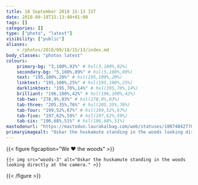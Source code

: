 ```yaml
---
title: 18 September 2018 15:13 IST
date: 2018-09-18T15:13:40+01:00
tags: []
categories: []
type: ["photo", "latest"]
visibility: ["public"]
aliases:
    - /photos/2018/09/18/15/13/index.md
body_classes: "photos latest"
colours:
    primary-bg: "3,100%,92%" # hsl(3,100%,92%)
    secondary-bg: "5,100%,89%" # hsl(5,100%,89%)
    text: "195,100%,20%" # hsl(195,100%,20%)
    linktext: "195,100%,25%" # hsl(195,100%,25%)
    darklinktext: "195,70%,14%" # hsl(195,70%,14%)
    brilliant: "196,100%,42%" # hsl(196,100%,42%)
    tab-two: "278,9%,83%" # hsl(278,9%,83%)
    tab-three: "205,35%,76%" # hsl(205,35%,76%)
    tab-four: "199,52%,67%" # hsl(199,52%,67%)
    tab-five: "197,62%,59%" # hsl(197,62%,59%)
    tab-six: "196,68%,51%" # hsl(196,68%,51%)
mastodonurl: "https://mastodon.laurakalbag.com/web/statuses/100748427705939150"
primaryimagealt: "Oskar the huskamute standing in the woods looking directly at the camera."
---
```


{{< figure figcaption="We ❤️ the woods" >}}

    {{< img src="woods-3" alt="Oskar the huskamute standing in the woods looking directly at the camera." >}}

{{< /figure >}}
